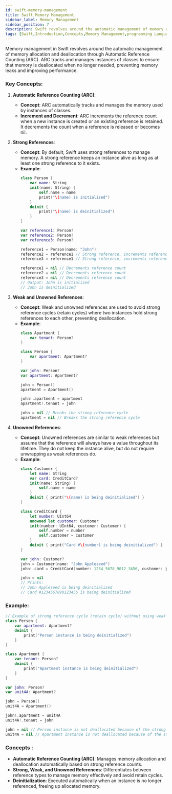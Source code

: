 ```yaml
---
id: swift-memory-management
title: Swift Memory Management
sidebar_label: Memory Management
sidebar_position: 7
description: Swift revolves around the automatic management of memory allocation and deallocation. 
tags: [Swift,Introduction,Concepts,Memory Management,programming Language]
--- 
```


Memory management in Swift revolves around the automatic management of memory allocation and deallocation through Automatic Reference Counting (ARC). ARC tracks and manages instances of classes to ensure that memory is deallocated when no longer needed, preventing memory leaks and improving performance.

### Key Concepts:

1. **Automatic Reference Counting (ARC)**:
   - **Concept**: ARC automatically tracks and manages the memory used by instances of classes.
   - **Increment and Decrement**: ARC increments the reference count when a new instance is created or an existing reference is retained. It decrements the count when a reference is released or becomes nil.
   
2. **Strong References**:
   - **Concept**: By default, Swift uses strong references to manage memory. A strong reference keeps an instance alive as long as at least one strong reference to it exists.
   - **Example**:
     ```swift
     class Person {
         var name: String
         init(name: String) {
             self.name = name
             print("\(name) is initialized")
         }
         deinit {
             print("\(name) is deinitialized")
         }
     }
     
     var reference1: Person?
     var reference2: Person?
     var reference3: Person?
     
     reference1 = Person(name: "John")
     reference2 = reference1 // Strong reference, increments reference count
     reference3 = reference1 // Strong reference, increments reference count
     
     reference1 = nil // Decrements reference count
     reference2 = nil // Decrements reference count
     reference3 = nil // Decrements reference count
     // Output: John is initialized
     // John is deinitialized
     ```

3. **Weak and Unowned References**:
   - **Concept**: Weak and unowned references are used to avoid strong reference cycles (retain cycles) where two instances hold strong references to each other, preventing deallocation.
   - **Example**:
     ```swift
     class Apartment {
         var tenant: Person?
     }
     
     class Person {
         var apartment: Apartment?
     }
     
     var john: Person?
     var apartment: Apartment?
     
     john = Person()
     apartment = Apartment()
     
     john!.apartment = apartment
     apartment!.tenant = john
     
     john = nil // Breaks the strong reference cycle
     apartment = nil // Breaks the strong reference cycle
     ```

4. **Unowned References**:
   - **Concept**: Unowned references are similar to weak references but assume that the reference will always have a value throughout its lifetime. They do not keep the instance alive, but do not require unwrapping as weak references do.
   - **Example**:
     ```swift
     class Customer {
         let name: String
         var card: CreditCard?
         init(name: String) {
             self.name = name
         }
         deinit { print("\(name) is being deinitialized") }
     }
     
     class CreditCard {
         let number: UInt64
         unowned let customer: Customer
         init(number: UInt64, customer: Customer) {
             self.number = number
             self.customer = customer
         }
         deinit { print("Card #\(number) is being deinitialized") }
     }
     
     var john: Customer?
     john = Customer(name: "John Appleseed")
     john!.card = CreditCard(number: 1234_5678_9012_3456, customer: john!)
     
     john = nil
     // Prints:
     // John Appleseed is being deinitialized
     // Card #1234567890123456 is being deinitialized
     ```

### Example:

```swift
// Example of strong reference cycle (retain cycle) without using weak or unowned references
class Person {
    var apartment: Apartment?
    deinit {
        print("Person instance is being deinitialized")
    }
}

class Apartment {
    var tenant: Person?
    deinit {
        print("Apartment instance is being deinitialized")
    }
}

var john: Person?
var unit4A: Apartment?

john = Person()
unit4A = Apartment()

john!.apartment = unit4A
unit4A!.tenant = john

john = nil // Person instance is not deallocated because of the strong reference cycle
unit4A = nil // Apartment instance is not deallocated because of the strong reference cycle
```

### Concepts :

- **Automatic Reference Counting (ARC)**: Manages memory allocation and deallocation automatically based on strong reference counts.
- **Strong, Weak, and Unowned References**: Differentiates between reference types to manage memory effectively and avoid retain cycles.
- **Deinitialization**: Executed automatically when an instance is no longer referenced, freeing up allocated memory.
 